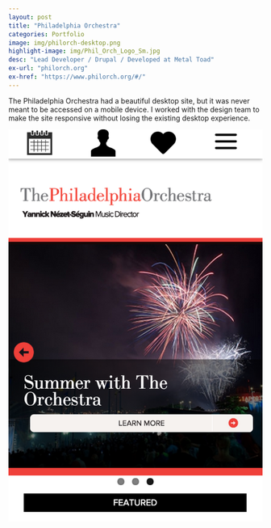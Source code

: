```yaml
---
layout: post
title: "Philadelphia Orchestra"
categories: Portfolio
image: img/philorch-desktop.png
highlight-image: img/Phil_Orch_Logo_Sm.jpg
desc: "Lead Developer / Drupal / Developed at Metal Toad"
ex-url: "philorch.org"
ex-href: "https://www.philorch.org/#/"
---
```


The Philadelphia Orchestra had a beautiful desktop site, but it was never meant to be accessed on a mobile device. I worked with the design team  to make the site responsive without losing the existing desktop experience.
<!--excerpt-->
[![philorch-mobile](/img/philorch-mobile.png "Philadelphia Orchestra Mobile Site")](https://www.philorch.org/#/)
